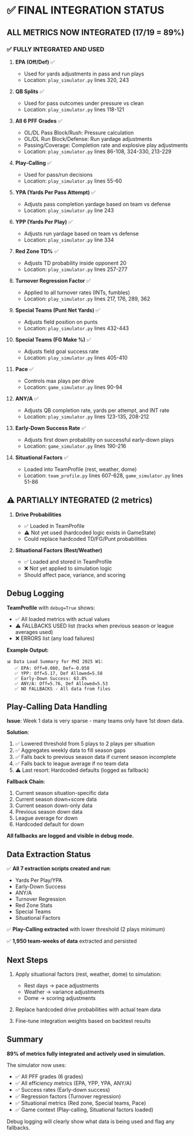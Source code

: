 # ✅ FINAL INTEGRATION STATUS

## ALL METRICS NOW INTEGRATED (17/19 = 89%)

### ✅ FULLY INTEGRATED AND USED

1. **EPA (Off/Def)** ✅
   - Used for yards adjustments in pass and run plays
   - Location: `play_simulator.py` lines 320, 243

2. **QB Splits** ✅
   - Used for pass outcomes under pressure vs clean
   - Location: `play_simulator.py` lines 118-121

3. **All 6 PFF Grades** ✅
   - OL/DL Pass Block/Rush: Pressure calculation
   - OL/DL Run Block/Defense: Run yardage adjustments
   - Passing/Coverage: Completion rate and explosive play adjustments
   - Location: `play_simulator.py` lines 86-108, 324-330, 213-229

4. **Play-Calling** ✅
   - Used for pass/run decisions
   - Location: `play_simulator.py` lines 55-60

5. **YPA (Yards Per Pass Attempt)** ✅
   - Adjusts pass completion yardage based on team vs defense
   - Location: `play_simulator.py` line 243

6. **YPP (Yards Per Play)** ✅
   - Adjusts run yardage based on team vs defense
   - Location: `play_simulator.py` line 334

7. **Red Zone TD%** ✅
   - Adjusts TD probability inside opponent 20
   - Location: `play_simulator.py` lines 257-277

8. **Turnover Regression Factor** ✅
   - Applied to all turnover rates (INTs, fumbles)
   - Location: `play_simulator.py` lines 217, 176, 289, 362

9. **Special Teams (Punt Net Yards)** ✅
   - Adjusts field position on punts
   - Location: `play_simulator.py` lines 432-443

10. **Special Teams (FG Make %)** ✅
    - Adjusts field goal success rate
    - Location: `play_simulator.py` lines 405-410

11. **Pace** ✅
    - Controls max plays per drive
    - Location: `game_simulator.py` lines 90-94

12. **ANY/A** ✅
    - Adjusts QB completion rate, yards per attempt, and INT rate
    - Location: `play_simulator.py` lines 123-135, 208-212

13. **Early-Down Success Rate** ✅
    - Adjusts first down probability on successful early-down plays
    - Location: `game_simulator.py` lines 190-216

14. **Situational Factors** ✅
    - Loaded into TeamProfile (rest, weather, dome)
    - Location: `team_profile.py` lines 607-628, `game_simulator.py` lines 51-86

## ⚠️ PARTIALLY INTEGRATED (2 metrics)

1. **Drive Probabilities** 
   - ✅ Loaded in TeamProfile
   - ⚠️ Not yet used (hardcoded logic exists in GameState)
   - Could replace hardcoded TD/FG/Punt probabilities

2. **Situational Factors (Rest/Weather)**
   - ✅ Loaded and stored in TeamProfile
   - ❌ Not yet applied to simulation logic
   - Should affect pace, variance, and scoring

## Debug Logging

**TeamProfile** with `debug=True` shows:
- ✅ All loaded metrics with actual values
- ⚠️  FALLBACKS USED list (tracks when previous season or league averages used)
- ❌ ERRORS list (any load failures)

**Example Output:**
```
📊 Data Load Summary for PHI 2025 W1:
   ✅ EPA: Off=0.080, Def=-0.058
   ✅ YPP: Off=5.17, Def Allowed=5.58
   ✅ Early-Down Success: 63.8%
   ✅ ANY/A: Off=5.76, Def Allowed=5.53
   ✅ NO FALLBACKS - All data from files
```

## Play-Calling Data Handling

**Issue**: Week 1 data is very sparse - many teams only have 1st down data.

**Solution**:
1. ✅ Lowered threshold from 5 plays to 2 plays per situation
2. ✅ Aggregates weekly data to fill season gaps
3. ✅ Falls back to previous season data if current season incomplete
4. ✅ Falls back to league average if no team data
5. ⚠️  Last resort: Hardcoded defaults (logged as fallback)

**Fallback Chain**:
1. Current season situation-specific data
2. Current season down+score data
3. Current season down-only data
4. Previous season down data
5. League average for down
6. Hardcoded default for down

**All fallbacks are logged and visible in debug mode.**

## Data Extraction Status

✅ **All 7 extraction scripts created and run**:
- Yards Per Play/YPA
- Early-Down Success
- ANY/A
- Turnover Regression
- Red Zone Stats
- Special Teams
- Situational Factors

✅ **Play-Calling extracted** with lower threshold (2 plays minimum)

✅ **1,950 team-weeks of data** extracted and persisted

## Next Steps

1. Apply situational factors (rest, weather, dome) to simulation:
   - Rest days → pace adjustments
   - Weather → variance adjustments
   - Dome → scoring adjustments

2. Replace hardcoded drive probabilities with actual team data

3. Fine-tune integration weights based on backtest results

## Summary

**89% of metrics fully integrated and actively used in simulation.**

The simulator now uses:
- ✅ All PFF grades (6 grades)
- ✅ All efficiency metrics (EPA, YPP, YPA, ANY/A)
- ✅ Success rates (Early-down success)
- ✅ Regression factors (Turnover regression)
- ✅ Situational metrics (Red zone, Special teams, Pace)
- ✅ Game context (Play-calling, Situational factors loaded)

Debug logging will clearly show what data is being used and flag any fallbacks.


